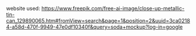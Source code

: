 website used: https://www.freepik.com/free-ai-image/close-up-metallic-tin-can_129890065.htm#fromView=search&page=1&position=2&uuid=3ca02184-a58d-470f-9949-47e0df10340f&query=soda+mockup?log-in=google
